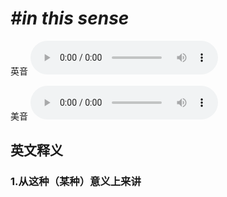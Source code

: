 # ***\#in this sense*** 
英音
<audio src="./media/in this sense1_AAC.aac" controls="controls"></audio>

美音
<audio src="./media/in this sense1_AAC.aac" controls="controls"></audio>



  

英文释义
---
### 1.**从这种（某种）意义上来讲**  


